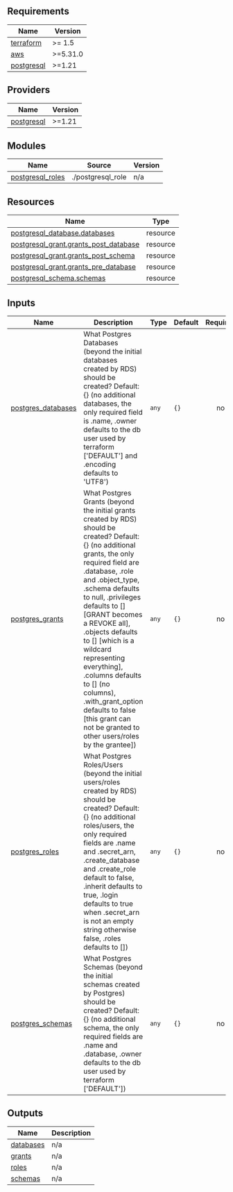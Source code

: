 ## Requirements

| Name | Version |
|------|---------|
| <a name="requirement_terraform"></a> [terraform](#requirement\_terraform) | >= 1.5 |
| <a name="requirement_aws"></a> [aws](#requirement\_aws) | >=5.31.0 |
| <a name="requirement_postgresql"></a> [postgresql](#requirement\_postgresql) | >=1.21 |

## Providers

| Name | Version |
|------|---------|
| <a name="provider_postgresql"></a> [postgresql](#provider\_postgresql) | >=1.21 |

## Modules

| Name | Source | Version |
|------|--------|---------|
| <a name="module_postgresql_roles"></a> [postgresql\_roles](#module\_postgresql\_roles) | ./postgresql_role | n/a |

## Resources

| Name | Type |
|------|------|
| [postgresql_database.databases](https://registry.terraform.io/providers/cyrilgdn/postgresql/latest/docs/resources/database) | resource |
| [postgresql_grant.grants_post_database](https://registry.terraform.io/providers/cyrilgdn/postgresql/latest/docs/resources/grant) | resource |
| [postgresql_grant.grants_post_schema](https://registry.terraform.io/providers/cyrilgdn/postgresql/latest/docs/resources/grant) | resource |
| [postgresql_grant.grants_pre_database](https://registry.terraform.io/providers/cyrilgdn/postgresql/latest/docs/resources/grant) | resource |
| [postgresql_schema.schemas](https://registry.terraform.io/providers/cyrilgdn/postgresql/latest/docs/resources/schema) | resource |

## Inputs

| Name | Description | Type | Default | Required |
|------|-------------|------|---------|:--------:|
| <a name="input_postgres_databases"></a> [postgres\_databases](#input\_postgres\_databases) | What Postgres Databases (beyond the initial databases created by RDS) should be created? Default: {} (no additional databases, the only required field is .name, .owner defaults to the db user used by terraform ['DEFAULT'] and .encoding defaults to 'UTF8') | `any` | `{}` | no |
| <a name="input_postgres_grants"></a> [postgres\_grants](#input\_postgres\_grants) | What Postgres Grants (beyond the initial grants created by RDS) should be created? Default: {} (no additional grants, the only required field are .database, .role and .object\_type, .schema defaults to null, .privileges defaults to [] [GRANT becomes a REVOKE all], .objects defaults to [] [which is a wildcard representing everything], .columns defaults to [] (no columns), .with\_grant\_option defaults to false [this grant can not be granted to other users/roles by the grantee]) | `any` | `{}` | no |
| <a name="input_postgres_roles"></a> [postgres\_roles](#input\_postgres\_roles) | What Postgres Roles/Users (beyond the initial users/roles created by RDS) should be created? Default: {} (no additional roles/users, the only required fields are .name and .secret\_arn, .create\_database and .create\_role default to false, .inherit defaults to true, .login defaults to true when .secret\_arn is not an empty string otherwise false, .roles defaults to []) | `any` | `{}` | no |
| <a name="input_postgres_schemas"></a> [postgres\_schemas](#input\_postgres\_schemas) | What Postgres Schemas (beyond the initial schemas created by Postgres) should be created? Default: {} (no additional schema, the only required fields are .name and .database, .owner defaults to the db user used by terraform ['DEFAULT']) | `any` | `{}` | no |

## Outputs

| Name | Description |
|------|-------------|
| <a name="output_databases"></a> [databases](#output\_databases) | n/a |
| <a name="output_grants"></a> [grants](#output\_grants) | n/a |
| <a name="output_roles"></a> [roles](#output\_roles) | n/a |
| <a name="output_schemas"></a> [schemas](#output\_schemas) | n/a |

